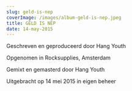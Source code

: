```yaml
---
slug: geld-is-nep
coverImage: /images/album-geld-is-nep.jpeg
title: GELD IS NEP
date: 14-may-2015
---
```


Geschreven en geproduceerd door Hang Youth

Opgenomen in Rocksupplies, Amsterdam

Gemixt en gemasterd door Hang Youth

Uitgebracht op 14 mei 2015 in eigen beheer
